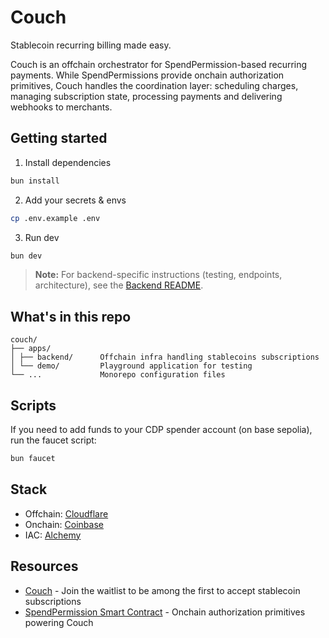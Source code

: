 # Couch

Stablecoin recurring billing made easy.

Couch is an offchain orchestrator for SpendPermission-based recurring payments. While SpendPermissions provide onchain authorization primitives, Couch handles the coordination layer: scheduling charges, managing subscription state, processing payments and delivering webhooks to merchants. 

## Getting started

1. Install dependencies

```bash
bun install
```

2. Add your secrets & envs

```bash
cp .env.example .env
```

3. Run dev

```bash
bun dev
```

> **Note:** For backend-specific instructions (testing, endpoints, architecture), see the [Backend README](./apps/backend/README.md).

## What's in this repo

```
couch/
├── apps/
│ ├── backend/      Offchain infra handling stablecoins subscriptions
│ └── demo/         Playground application for testing
└── ...             Monorepo configuration files
```

## Scripts

If you need to add funds to your CDP spender account (on base sepolia), run the faucet script:

```bash
bun faucet
```

## Stack

- Offchain: [Cloudflare](https://www.cloudflare.com/developer-platform/products/)
- Onchain: [Coinbase](https://www.coinbase.com/developer-platform)
- IAC: [Alchemy](https://alchemy.run/)

## Resources

  - [Couch](https://cou.ch) - Join the waitlist to be among the first to accept stablecoin subscriptions
  - [SpendPermission Smart Contract](https://github.com/coinbase/spend-permissions) - Onchain authorization primitives powering Couch